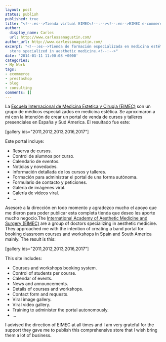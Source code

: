```yaml
---
layout: post
status: publish
published: true
title: "<!--:es-->Tienda virtual EIMEC<!--:--><!--:en-->EIMEC e-commerce<!--:-->"
author:
  display_name: Carles
  url: http://www.carlessanagustin.com/
author_url: http://www.carlessanagustin.com/
excerpt: "<!--:es-->Tienda de formación especializada en medicina estética.<!--:--><!--:en-->Training
  store specialized in aesthetic medicine.<!--:-->"
date: '2014-01-11 11:00:08 +0000'
categories:
- My Work
tags:
- ecommerce
- prestashop
- blog
- consulting
comments: []
---
```

<p><!--:es-->La <a title="EIMEC" href="http://eimec.com/" target="_blank">Escuela Internacional de Medicina Estetica y Cirugia (EIMEC)</a> son un grupo de m&eacute;dicos especializados en medicina est&eacute;tica. Se aproximaron a mi con la intenci&oacute;n de crear un portal de venda de cursos y talleres presenciales en Espa&ntilde;a y Sud America. El resultado fue este:</p>
<p>[gallery ids="2011,2012,2013,2016,2017"]</p>
<p>Este portal incluye:</p>
<ul>
<li>Reserva de cursos.</li>
<li>Control de alumnos por curso.</li>
<li>Calendario de eventos.</li>
<li>Noticias y novedades.</li>
<li>Informaci&oacute;n detallada de los cursos y talleres.</li>
<li>Formaci&oacute;n para administrar el portal de una forma aut&oacute;noma.</li>
<li>Formulario de contacto y peticiones.</li>
<li>Galer&iacute;a de im&aacute;genes viral.</li>
<li>Galer&iacute;a de v&iacute;deos viral.</li>
<li>...</li>
</ul>
<p>Asesor&eacute; a la direcci&oacute;n en todo momento y agradezco mucho el apoyo que me dieron para poder publicar esta completa tienda que deseo les aporte mucho negocio.<!--:--><!--:en-->The <a title="EIMEC" href="http://eimec.com/" target="_blank">International Academy of Aesthetic Medicine and Surgery (EIMEC)</a> are a group of doctors specializing in aesthetic medicine. They approached me with the intention of creating a band portal for booking classroom courses and workshops in Spain and South America mainly. The result is this:</p>
<p>[gallery ids="2011,2012,2013,2016,2017"]</p>
<p>This site includes:</p>
<ul>
<li>Courses and workshops booking system.</li>
<li>Control of students per course.</li>
<li>Calendar of events.</li>
<li>News and announcements.</li>
<li>Details of courses and workshops.</li>
<li>Contact form and requests.</li>
<li>Viral image gallery.</li>
<li>Viral video gallery.</li>
<li>Training to administer the portal autonomously.</li>
<li>...</li>
</ul>
<p>I advised the direction of EIMEC at all times and I am very grateful for the support they gave me to publish this comprehensive store that I wish bring them a lot of business.<!--:--></p>
